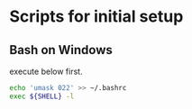 # Scripts for initial setup
## Bash on Windows
execute below first.
```sh
echo 'umask 022' >> ~/.bashrc
exec ${SHELL} -l
```

